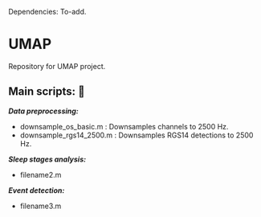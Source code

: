 Dependencies: To-add. 


# UMAP
Repository for UMAP project. 

## Main scripts: :file_folder: 

_**Data preprocessing:**_ 
  * downsample_os_basic.m : Downsamples channels to 2500 Hz.
  * downsample_rgs14_2500.m : Downsamples RGS14 detections to 2500 Hz. 

_**Sleep stages analysis:**_ 
  
  * filename2.m
 
_**Event detection:**_ 
  
  * filename3.m
